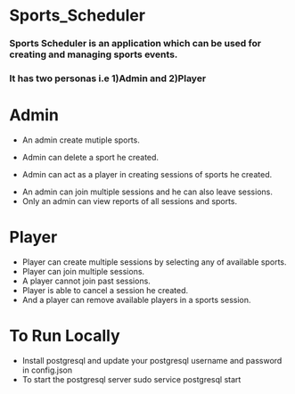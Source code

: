 # Sports_Scheduler
### Sports Scheduler is an application which can be used for creating and managing sports events.
### It has two personas i.e 1)Admin and 2)Player

# Admin
- An admin create mutiple sports.
+ Admin can delete a sport he created.
* Admin can act as a player in creating sessions of sports he created.
- An admin can join multiple sessions and he can also leave sessions.
- Only an admin can view reports of all sessions and sports.

# Player
- Player can create multiple sessions by selecting any of available sports.
- Player can join multiple sessions.
- A player cannot join past sessions.
- Player is able to cancel a session he created.
- And a player can remove available players in a sports session.

# To Run Locally
- Install postgresql and update your postgresql username and password in config.json
- To start the postgresql server
  sudo service postgresql start
